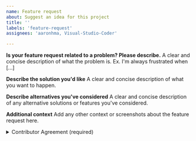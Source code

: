 ```yaml
---
name: Feature request
about: Suggest an idea for this project
title: ''
labels: 'feature-request'
assignees: 'aaronhma, Visual-Studio-Coder'

---
```


**Is your feature request related to a problem? Please describe.**
A clear and concise description of what the problem is. Ex. I'm always frustrated when [...]

**Describe the solution you'd like**
A clear and concise description of what you want to happen.

**Describe alternatives you've considered**
A clear and concise description of any alternative solutions or features you've considered.

**Additional context**
Add any other context or screenshots about the feature request here.

<details>

<summary>Contributor Agreement (required)</summary>

By submitting this feature request, you agree to our [Code of Conduct](https://github.com/Visual-Studio-Coder/QR-Share-Pro/blob/master/CODE_OF_CONDUCT.md) and grant us a worldwide, royalty-free, non-sublicensable, perpetual, irrevocable license to use, reproduce, distribute, and display the content for eternity, under our [LICENSE](https://github.com/Visual-Studio-Coder/QR-Share-Pro/blob/master/LICENSE).

You may choose to remove this section upon reading & agreeing to this terms.

</details>
